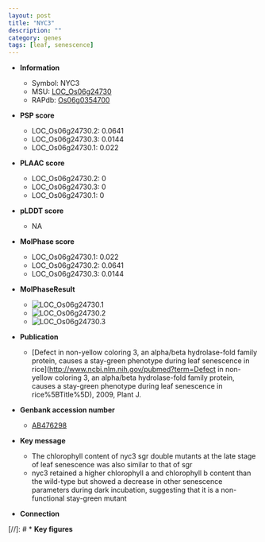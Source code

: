 ```yaml
---
layout: post
title: "NYC3"
description: ""
category: genes
tags: [leaf, senescence]
---
```


* **Information**  
    + Symbol: NYC3  
    + MSU: [LOC_Os06g24730](http://rice.plantbiology.msu.edu/cgi-bin/ORF_infopage.cgi?orf=LOC_Os06g24730)  
    + RAPdb: [Os06g0354700](http://rapdb.dna.affrc.go.jp/viewer/gbrowse_details/irgsp1?name=Os06g0354700)  

* **PSP score**  
    + LOC_Os06g24730.2: 0.0641 
    + LOC_Os06g24730.3: 0.0144 
    + LOC_Os06g24730.1: 0.022 

* **PLAAC score**  
    + LOC_Os06g24730.2: 0 
    + LOC_Os06g24730.3: 0 
    + LOC_Os06g24730.1: 0 

* **pLDDT score**
    + NA


* **MolPhase score**
    + LOC_Os06g24730.1: 0.022
    + LOC_Os06g24730.2: 0.0641
    + LOC_Os06g24730.3: 0.0144

* **MolPhaseResult**
    + ![LOC_Os06g24730.1](https://ricepsp.github.io/pictures/LOC_Os06g/LOC_Os06g24730.1.png)
    + ![LOC_Os06g24730.2](https://ricepsp.github.io/pictures/LOC_Os06g/LOC_Os06g24730.2.png)
    + ![LOC_Os06g24730.3](https://ricepsp.github.io/pictures/LOC_Os06g/LOC_Os06g24730.3.png)

* **Publication**  
    + [Defect in non-yellow coloring 3, an alpha/beta hydrolase-fold family protein, causes a stay-green phenotype during leaf senescence in rice](http://www.ncbi.nlm.nih.gov/pubmed?term=Defect in non-yellow coloring 3, an alpha/beta hydrolase-fold family protein, causes a stay-green phenotype during leaf senescence in rice%5BTitle%5D), 2009, Plant J.

* **Genbank accession number**  
    + [AB476298](http://www.ncbi.nlm.nih.gov/nuccore/AB476298)

* **Key message**  
    + The chlorophyll content of nyc3 sgr double mutants at the late stage of leaf senescence was also similar to that of sgr
    + nyc3 retained a higher chlorophyll a and chlorophyll b content than the wild-type but showed a decrease in other senescence parameters during dark incubation, suggesting that it is a non-functional stay-green mutant

* **Connection**  

[//]: # * **Key figures**  


